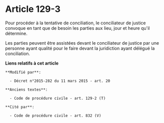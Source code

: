 # Article 129-3

Pour procéder à la tentative de conciliation, le conciliateur de justice convoque en tant que de besoin les parties aux lieu,
jour et heure qu'il détermine.

Les parties peuvent être assistées devant le conciliateur de justice par une personne ayant qualité pour le faire devant la
juridiction ayant délégué la conciliation.

**Liens relatifs à cet article**

	**Modifié par**:

	  - Décret n°2015-282 du 11 mars 2015 - art. 20

	**Anciens textes**:

	  - Code de procédure civile - art. 129-2 (T)

	**Cité par**:

	  - Code de procédure civile - art. 832 (V)
